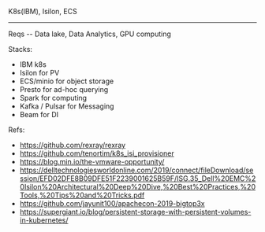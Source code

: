 K8s(IBM), Isilon, ECS

----
Reqs -- Data lake, Data Analytics, GPU computing

Stacks:
- IBM k8s
- Isilon for PV
- ECS/minio for object storage
- Presto for ad-hoc querying
- Spark for computing
- Kafka / Pulsar for Messaging
- Beam for DI

Refs:
- https://github.com/rexray/rexray
- https://github.com/tenortim/k8s_isi_provisioner
- https://blog.min.io/the-vmware-opportunity/
- https://delltechnologiesworldonline.com/2019/connect/fileDownload/session/EFD02DFE8B09DFE51F2239001625B59F/ISG.35_Dell%20EMC%20Isilon%20Architectural%20Deep%20Dive,%20Best%20Practices,%20Tools,%20Tips%20and%20Tricks.pdf
- https://github.com/jayunit100/apachecon-2019-bigtop3x
- https://supergiant.io/blog/persistent-storage-with-persistent-volumes-in-kubernetes/
